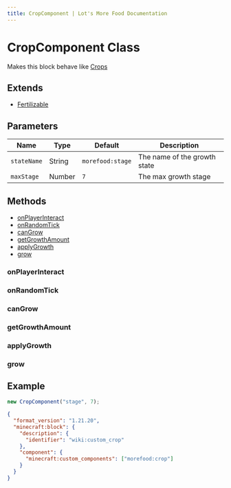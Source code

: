 ```yaml
---
title: CropComponent | Lot's More Food Documentation
---
```


# CropComponent Class

Makes this block behave like [Crops](https://minecraft.wiki/w/Crops)

## Extends

- [Fertilizable](../Fertilizable.md)

## Parameters

| Name        | Type   | Default          | Description                  |
| ----------- | ------ | ---------------- | ---------------------------- |
| `stateName` | String | `morefood:stage` | The name of the growth state |
| `maxStage`  | Number | `7`              | The max growth stage         |

## Methods

- [onPlayerInteract](#onplayerinteract)
- [onRandomTick](#onrandomtick)
- [canGrow](#cangrow)
- [getGrowthAmount](#getgrowthamount)
- [applyGrowth](#applygrowth)
- [grow](#grow)

### onPlayerInteract

### onRandomTick

### canGrow

### getGrowthAmount

### applyGrowth

### grow

## Example

```js
new CropComponent("stage", 7);
```

```json
{
  "format_version": "1.21.20",
  "minecraft:block": {
    "description": {
      "identifier": "wiki:custom_crop"
    },
    "component": {
      "minecraft:custom_components": ["morefood:crop"]
    }
  }
}
```
